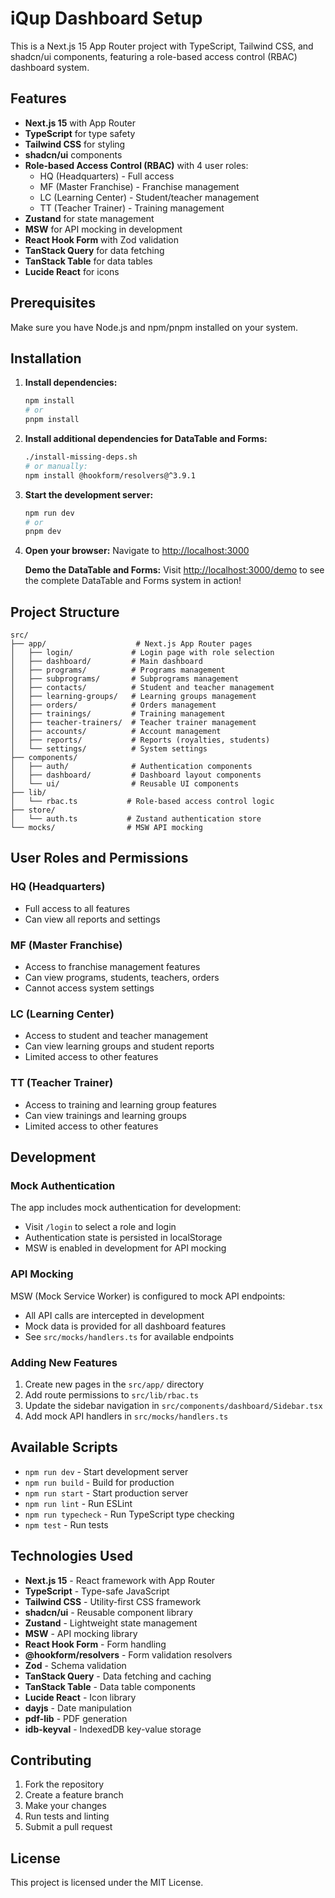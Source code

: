 # iQup Dashboard Setup

This is a Next.js 15 App Router project with TypeScript, Tailwind CSS, and shadcn/ui components, featuring a role-based access control (RBAC) dashboard system.

## Features

- **Next.js 15** with App Router
- **TypeScript** for type safety
- **Tailwind CSS** for styling
- **shadcn/ui** components
- **Role-based Access Control (RBAC)** with 4 user roles:
  - HQ (Headquarters) - Full access
  - MF (Master Franchise) - Franchise management
  - LC (Learning Center) - Student/teacher management
  - TT (Teacher Trainer) - Training management
- **Zustand** for state management
- **MSW** for API mocking in development
- **React Hook Form** with Zod validation
- **TanStack Query** for data fetching
- **TanStack Table** for data tables
- **Lucide React** for icons

## Prerequisites

Make sure you have Node.js and npm/pnpm installed on your system.

## Installation

1. **Install dependencies:**
   ```bash
   npm install
   # or
   pnpm install
   ```

2. **Install additional dependencies for DataTable and Forms:**
   ```bash
   ./install-missing-deps.sh
   # or manually:
   npm install @hookform/resolvers@^3.9.1
   ```

3. **Start the development server:**
   ```bash
   npm run dev
   # or
   pnpm dev
   ```

4. **Open your browser:**
   Navigate to [http://localhost:3000](http://localhost:3000)
   
   **Demo the DataTable and Forms:**
   Visit [http://localhost:3000/demo](http://localhost:3000/demo) to see the complete DataTable and Forms system in action!

## Project Structure

```
src/
├── app/                    # Next.js App Router pages
│   ├── login/             # Login page with role selection
│   ├── dashboard/         # Main dashboard
│   ├── programs/          # Programs management
│   ├── subprograms/       # Subprograms management
│   ├── contacts/          # Student and teacher management
│   ├── learning-groups/   # Learning groups management
│   ├── orders/            # Orders management
│   ├── trainings/         # Training management
│   ├── teacher-trainers/  # Teacher trainer management
│   ├── accounts/          # Account management
│   ├── reports/           # Reports (royalties, students)
│   └── settings/          # System settings
├── components/
│   ├── auth/              # Authentication components
│   ├── dashboard/         # Dashboard layout components
│   └── ui/                # Reusable UI components
├── lib/
│   └── rbac.ts           # Role-based access control logic
├── store/
│   └── auth.ts           # Zustand authentication store
└── mocks/                # MSW API mocking
```

## User Roles and Permissions

### HQ (Headquarters)
- Full access to all features
- Can view all reports and settings

### MF (Master Franchise)
- Access to franchise management features
- Can view programs, students, teachers, orders
- Cannot access system settings

### LC (Learning Center)
- Access to student and teacher management
- Can view learning groups and student reports
- Limited access to other features

### TT (Teacher Trainer)
- Access to training and learning group features
- Can view trainings and learning groups
- Limited access to other features

## Development

### Mock Authentication
The app includes mock authentication for development:
- Visit `/login` to select a role and login
- Authentication state is persisted in localStorage
- MSW is enabled in development for API mocking

### API Mocking
MSW (Mock Service Worker) is configured to mock API endpoints:
- All API calls are intercepted in development
- Mock data is provided for all dashboard features
- See `src/mocks/handlers.ts` for available endpoints

### Adding New Features
1. Create new pages in the `src/app/` directory
2. Add route permissions to `src/lib/rbac.ts`
3. Update the sidebar navigation in `src/components/dashboard/Sidebar.tsx`
4. Add mock API handlers in `src/mocks/handlers.ts`

## Available Scripts

- `npm run dev` - Start development server
- `npm run build` - Build for production
- `npm run start` - Start production server
- `npm run lint` - Run ESLint
- `npm run typecheck` - Run TypeScript type checking
- `npm test` - Run tests

## Technologies Used

- **Next.js 15** - React framework with App Router
- **TypeScript** - Type-safe JavaScript
- **Tailwind CSS** - Utility-first CSS framework
- **shadcn/ui** - Reusable component library
- **Zustand** - Lightweight state management
- **MSW** - API mocking library
- **React Hook Form** - Form handling
- **@hookform/resolvers** - Form validation resolvers
- **Zod** - Schema validation
- **TanStack Query** - Data fetching and caching
- **TanStack Table** - Data table components
- **Lucide React** - Icon library
- **dayjs** - Date manipulation
- **pdf-lib** - PDF generation
- **idb-keyval** - IndexedDB key-value storage

## Contributing

1. Fork the repository
2. Create a feature branch
3. Make your changes
4. Run tests and linting
5. Submit a pull request

## License

This project is licensed under the MIT License.
